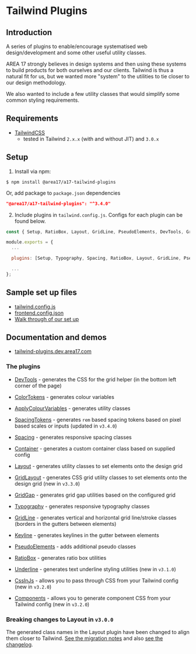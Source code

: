 # Tailwind Plugins

## Introduction

A series of plugins to enable/encourage systematised web design/development and some other useful utility classes.

AREA 17 strongly believes in design systems and then using these systems to build products for both ourselves and our clients. Tailwind is thus a natural fit for us, but we wanted more "system" to the utilities to tie closer to our design methodology.

We also wanted to include a few utility classes that would simplify some common styling requirements.

## Requirements

* [TailwindCSS](https://tailwindcss.com/)
  * tested in Tailwind <code>2.x.x</code> (with and without JIT) and <code>3.0.x</code>

## Setup

1. Install via npm:

```shell
$ npm install @area17/a17-tailwind-plugins
```

Or, add package to `package.json` dependencies

```json
"@area17/a17-tailwind-plugins": "^3.4.0"
```

2. Include plugins in `tailwind.config.js`. Configs for each plugin can be found below.

```javascript
const { Setup, RatioBox, Layout, GridLine, PseudoElements, DevTools, GridGap, Container, Keyline, Spacing, Typography, ColorTokens, ApplyColorVariables, Underline, Components, CssInJs, GridLayout, SpacingTokens } = require('@area17/a17-tailwind-plugins');

module.exports = {
  ...

  plugins: [Setup, Typography, Spacing, RatioBox, Layout, GridLine, PseudoElements, DevTools, GridGap, Container, Keyline, ColorTokens, Underline, Components, CssInJs, GridLayout],

  ...
};
```

## Sample set up files

* [tailwind.config.js](https://github.com/area17/tailwind-plugins/blob/main/sample/tailwind.config.js)
* [frontend.config.json](https://github.com/area17/tailwind-plugins/blob/main/sample/frontend.config.json)
* [Walk through of our set up](http://tailwind-plugins.dev.area17.com/Setup.php)


## Documentation and demos

* [tailwind-plugins.dev.area17.com](http://tailwind-plugins.dev.area17.com/)

### The plugins

* [DevTools](http://tailwind-plugins.dev.area17.com/DevTools.php) - generates the CSS for the grid helper (in the bottom left corner of the page)

* [ColorTokens](http://tailwind-plugins.dev.area17.com/ColorTokens.php) - generates colour variables
* [ApplyColourVariables](http://tailwind-plugins.dev.area17.com/ApplyColourVariables.php) - generates utility classes

* [SpacingTokens](http://tailwind-plugins.dev.area17.com/SpacingTokens.php) - generates `rem` based spacing tokens based on pixel based scales or inputs (updated in `v3.4.0`)
* [Spacing](http://tailwind-plugins.dev.area17.com/Spacing.php) - generates responsive spacing classes

* [Container](http://tailwind-plugins.dev.area17.com/Container.php) - generates a custom container class based on supplied config
* [Layout](http://tailwind-plugins.dev.area17.com/Layout.php) - generates utility classes to set elements onto the design grid
* [GridLayout](http://tailwind-plugins.dev.area17.com/GridLayout.php) - generates CSS grid utility classes to set elements onto the design grid (new in `v3.3.0`)
* [GridGap](http://tailwind-plugins.dev.area17.com/GridGap.php) - generates grid gap utilities based on the configured grid

* [Typography](http://tailwind-plugins.dev.area17.com/Typography.php) - generates responsive typography classes

* [GridLine](http://tailwind-plugins.dev.area17.com/GridLine.php) - generates vertical and horizontal grid line/stroke classes (borders in the gutters between elements)
* [Keyline](http://tailwind-plugins.dev.area17.com/Keyline.php) - generates keylines in the gutter between elements

* [PseudoElements](http://tailwind-plugins.dev.area17.com/PseudoElements.php) - adds additional pseudo classes

* [RatioBox](http://tailwind-plugins.dev.area17.com/RatioBox.php) - generates ratio box utilities

* [Underline](http://tailwind-plugins.dev.area17.com/Underline.php) - generates text underline styling utilities (new in `v3.1.0`)

* [CssInJs](http://tailwind-plugins.dev.area17.com/CssInJs.php) - allows you to pass through CSS from your Tailwind config (new in `v3.2.0`)
* [Components](http://tailwind-plugins.dev.area17.com/Components.php) - allows you to generate component CSS from your Tailwind config (new in `v3.2.0`)


### Breaking changes to Layout in `v3.0.0`

The generated class names in the Layout plugin have been changed to align them closer to Tailwind. [See the migration notes](http://tailwind-plugins.dev.area17.com/Layout.php#v3-0-0) and also [see the changelog](https://github.com/area17/tailwind-plugins/blob/main/changelog.md#300---2021-12-07).
